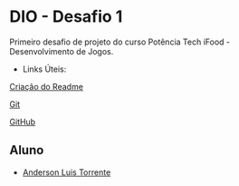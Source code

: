 
#  DIO - Desafio 1

Primeiro desafio de projeto do curso Potência Tech iFood - Desenvolvimento de Jogos.

- Links Úteis:
  
[Criação do Readme](https://readme.so/pt)

[Git](https://git-scm.com/)

[GitHub](https://github.blog/)



## Aluno

- [Anderson Luis Torrente](https://github.com/mmaannggaa)
